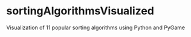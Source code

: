 # sortingAlgorithmsVisualized
Visualization of 11 popular sorting algorithms using Python and PyGame
